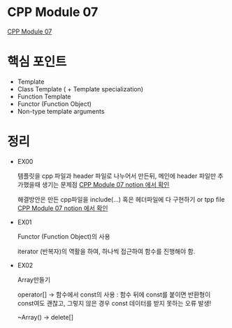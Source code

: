 # CPP Module 07

[CPP Module 07](https://brassy-plate-60f.notion.site/CPP-Module-07-10a27bd866be43718f1e78f0ad32bbb3?pvs=4)

# 핵심 포인트

- Template
- Class Template ( + Template specialization)
- Function Template
- Functor (Function Object)
- Non-type template arguments

# 정리


- EX00
    
    템플릿을 cpp 파일과 header 파일로 나누어서 만든뒤, 메인에 header 파일만 추가했을때 생기는 문제점
    [CPP Module 07 notion 에서 확인](https://brassy-plate-60f.notion.site/CPP-Module-07-10a27bd866be43718f1e78f0ad32bbb3?pvs=4)
    
    해결방안은 만든 cpp파일을 include(…)  혹은 헤더파일에 다 구현하기 or tpp file
    [CPP Module 07 notion 에서 확인](https://brassy-plate-60f.notion.site/CPP-Module-07-10a27bd866be43718f1e78f0ad32bbb3?pvs=4)
    
- EX01
    
    Functor (Function Object)의 사용
    
    iterator (반복자)의 역활을 하여, 하나씩 접근하여 함수를 진행해야 함.
    
- EX02
    
    Array만들기
    
    operator[] → 함수에서 const의 사용 : 함수 뒤에 const를 붙이면 반환형이 const여도 괜찮고, 그렇지 않은 경우 const 데이터를 받지 못하는 오류 발생!
    
    ~Array() → delete[]
    
